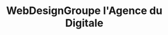 ---
title: WebDesignGroupe l'Agence du Digitale
menu: Notre Agence
onpage_menu: true
body_classes: "modular header-image fullwidth"

content:
    items: '@self.modular'
    order:
         custom:
            - _callout
            
---